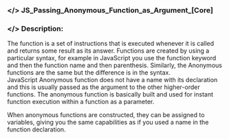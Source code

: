 ### </> JS_Passing_Anonymous_Function_as_Argument_[Core]

### </> Description: </br>

The function is a set of instructions that is executed whenever it is called and returns some result as its answer. Functions are created by using a particular syntax, for example in JavaScript you use the function keyword and then the function name and then parenthesis. Similarly, the Anonymous functions are the same but the difference is in the syntax.</br>
JavaScript Anonymous function does not have a name with its declaration and this is usually passed as the argument to the other higher-order functions. The anonymous function is basically built and used for instant function execution within a function as a parameter.</br>

When anonymous functions are constructed, they can be assigned to variables, giving you the same capabilities as if you used a name in the function declaration.</br>
